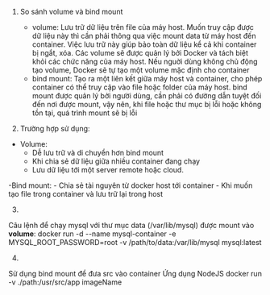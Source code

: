 1. So sánh volume và bind mount
    - volume: Lưu trữ dữ liệu trên file của máy host. Muốn truy cập được dữ liệu này thì cần phải thông qua việc mount data từ máy host đến container. Việc lưu trữ này giúp bảo toàn dữ liệu kể cả khi container bị ngắt, xóa. Các volume sẽ được quản lý bởi Docker và tách biệt khỏi các chức năng của máy host. Nếu nguời dùng không chủ động tạo volume, Docker sẽ tự tạo một volume mặc định cho container 
    - bind mount: Tạo ra một liên kết giữa máy host và container, cho phép container có thể truy cập vào file hoặc folder của máy host. bind mount được quản lý bởi người dùng, cần phải có đường dẫn tuyệt đối đến nơi được mount, vậy nên, khi file hoặc thư mục bị lỗi hoặc không tồn tại, quá trình mount sẽ bị lỗi

2. Trường hợp sử dụng:
- Volume: 
    - Dễ lưu trữ và di chuyển hơn bind mount
    - Khi chia sẻ dữ liệu giữa nhiều container đang chạy
    - Lưu dữ liệu tới một server remote hoặc cloud.

-Bind mount:
    - Chia sẻ tài nguyên từ docker host tới container
    - Khi muốn tạo file trong container và lưu trữ lại trong host

3. 
Câu lệnh để chạy mysql với thư mục data (/var/lib/mysql) được mount vào **volume**: 
docker run -d --name mysql-container -e MYSQL_ROOT_PASSWORD=root -v /path/to/data:/var/lib/mysql mysql:latest

4. 
Sử dụng bind mount để đưa src vào container
Ứng dụng NodeJS
docker run -v ./path:/usr/src/app imageName
